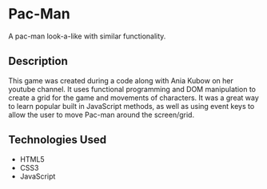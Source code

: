 # Pac-Man

A pac-man look-a-like with similar functionality.

## Description

This game was created during a code along with Ania Kubow on her youtube channel. 
It uses functional programming and DOM manipulation to create a grid for the game
and movements of characters. It was a great way to learn popular built in JavaScript
methods, as well as using event keys to allow the user to move Pac-man around the 
screen/grid. 

## Technologies Used

* HTML5
* CSS3
* JavaScript
